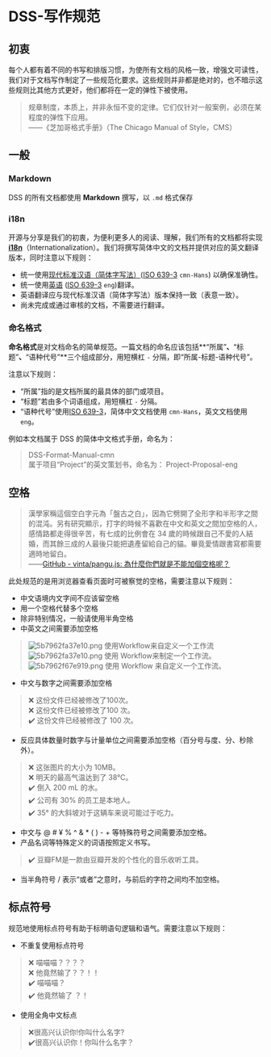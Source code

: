 # DSS-写作规范
## 初衷
每个人都有着不同的书写和排版习惯，为使所有文档的风格一致，增强文可读性，我们对于文档写作制定了一些规范化要求。这些规则并非都是绝对的，也不暗示这些规则比其他方式更好，他们都将在一定的弹性下被使用。

> 规章制度，本质上，并非永恒不变的定律。它们仅针对一般案例，必须在某程度的弹性下应用。  
> ——《芝加哥格式手册》（The Chicago Manual of Style，CMS）  
## 一般
### Markdown
DSS 的所有文档都使用 **Markdown** 撰写，以 `.md` 格式保存
### i18n
开源与分享是我们的初衷，为便利更多人的阅读、理解，我们所有的文档都将实现 **[i18n](https://zh.wikipedia.org/wiki/%E5%9B%BD%E9%99%85%E5%8C%96%E4%B8%8E%E6%9C%AC%E5%9C%B0%E5%8C%96)**（Internationalization）。我们将撰写简体中文的文档并提供对应的英文翻译版本，同时注意以下规则：
- 统一使用[现代标准汉语（简体字写法）](https://zh.wikipedia.org/wiki/%E7%8F%BE%E4%BB%A3%E6%A8%99%E6%BA%96%E6%BC%A2%E8%AA%9E)([ISO 639-3](https://en.wikipedia.org/wiki/ISO_639-3) `cmn-Hans`) 以确保准确性。
- 统一使用[英语](https://zh.wikipedia.org/wiki/%E8%8B%B1%E8%AF%AD) ([ISO 639-3](https://en.wikipedia.org/wiki/ISO_639-3) `eng`)翻译。
- 英语翻译应与现代标准汉语（简体字写法）版本保持一致（表意一致）。
- 尚未完成或通过审核的文档，不需要进行翻译。
### 命名格式
**命名格式**是对文档命名的简单规范。一篇文档的命名应该包括**“所属”**、**“标题”**、**“语种代号”**三个组成部分，用短横杠 `-` 分隔，即“所属-标题-语种代号”。

注意以下规则：
- “所属”指的是文档所属的最具体的部门或项目。
- “标题”若由多个词语组成，用短横杠 `-` 分隔。
- “语种代号”使用[ISO 639-3](https://zh.wikipedia.org/wiki/ISO_639-3)，简体中文文档使用 `cmn-Hans`，英文文档使用 `eng`。

例如本文档属于 DSS 的简体中文格式手册，命名为：
> DSS-Format-Manual-cmn  
属于项目“Project”的英文策划书，命名为：
> Project-Proposal-eng  
## 空格
> 漢學家稱這個空白字元為「盤古之白」，因為它劈開了全形字和半形字之間的混沌。另有研究顯示，打字的時候不喜歡在中文和英文之間加空格的人，感情路都走得很辛苦，有七成的比例會在 34 歲的時候跟自己不愛的人結婚，而其餘三成的人最後只能把遺產留給自己的貓。畢竟愛情跟書寫都需要適時地留白。  
> ——[GitHub - vinta/pangu.js: 為什麼你們就是不能加個空格呢？](https://github.com/vinta/pangu.js)  

此处规范的是用浏览器查看页面时可被察觉的空格，需要注意以下规则：
- 中文语境内文字间不应该留空格
- 用一个空格代替多个空格
- 除非特别情况，一般请使用半角空格
- 中英文之间需要添加空格
> ![5b7962fa37e10.png](https://i.loli.net/2018/08/19/5b7962fa37e10.png) 使用Workflow来自定义一个工作流  
> ![5b7962fa37e10.png](https://i.loli.net/2018/08/19/5b7962fa37e10.png) 使用 Workflow来制定一个工作流。  
> ![5b7962f67e919.png](https://i.loli.net/2018/08/19/5b7962f67e919.png) 使用 Workflow 来自定义一个工作流。  
- 中文与数字之间需要添加空格
> ❌ 这份文件已经被修改了100次。  
> ❌ 这份文件已经被修改了100 次。  
> ✔️ 这份文件已经被修改了 100 次。  
- 反应具体数量时数字与计量单位之间需要添加空格（百分号与度、分、秒除外）。
> ❌ 这张图片的大小为 10MB。  
> ❌ 明天的最高气温达到了 38°C。  
> ✔️ 倒入 200 mL 的水。  
> ✔️ 公司有 30% 的员工是本地人。  
> ✔️ 35° 的大斜坡对于这辆车来说可能过于吃力。  
- 中文与 @ # ¥ % ^ & * ( ) - + 等特殊符号之间需要添加空格。
- 产品名词等特殊定义的词语按照定义书写。
> ✔️ 豆瓣FM是一款由豆瓣开发的个性化的音乐收听工具。  
- 当半角符号 / 表示“或者”之意时，与前后的字符之间均不加空格。
## 标点符号
规范地使用标点符号有助于标明语句逻辑和语气。需要注意以下规则：
- 不重复使用标点符号
> ❌ 喵喵喵？？？？  
> ❌ 他竟然输了？？！！  
> ✔️ 喵喵喵？  
> ✔️ 他竟然输了 ？！  
- 使用全角中文标点
> ❌很高兴认识你!你叫什么名字?  
> ✔️很高兴认识你！你叫什么名字？  

